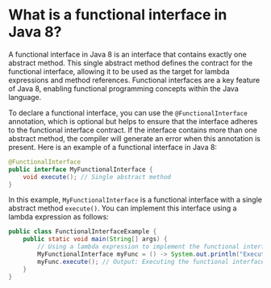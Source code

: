 # What is a functional interface in Java 8?
A functional interface in Java 8 is an interface that contains exactly one abstract method. This single abstract method defines the contract for the functional interface, allowing it to be used as the target for lambda expressions and method references. Functional interfaces are a key feature of Java 8, enabling functional programming concepts within the Java language.

To declare a functional interface, you can use the `@FunctionalInterface` annotation, which is optional but helps to ensure that the interface adheres to the functional interface contract. If the interface contains more than one abstract method, the compiler will generate an error when this annotation is present.
Here is an example of a functional interface in Java 8:

```java
@FunctionalInterface
public interface MyFunctionalInterface {
    void execute(); // Single abstract method
}
```

In this example, `MyFunctionalInterface` is a functional interface with a single abstract method `execute()`. You can implement this interface using a lambda expression as follows:

```java
public class FunctionalInterfaceExample {
    public static void main(String[] args) {
        // Using a lambda expression to implement the functional interface
        MyFunctionalInterface myFunc = () -> System.out.println("Executing the functional interface method!");
        myFunc.execute(); // Output: Executing the functional interface method!
    }
}
```
